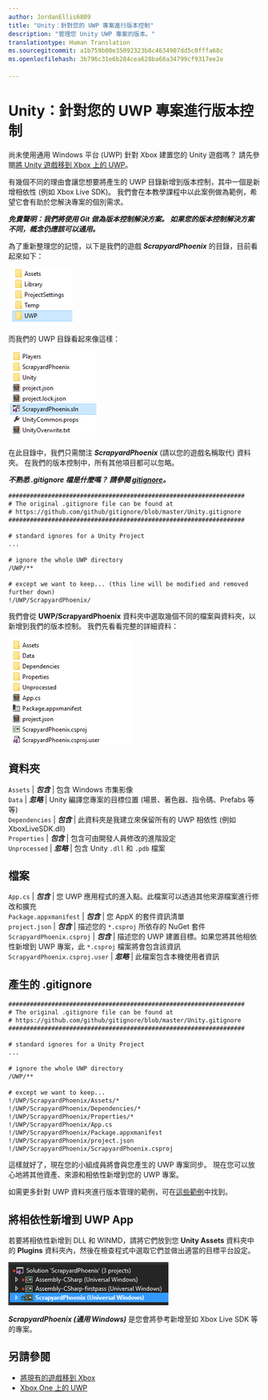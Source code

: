 ```yaml
---
author: JordanEllis6809
title: "Unity：針對您的 UWP 專案進行版本控制"
description: "管理您 Unity UWP 專案的版本。"
translationtype: Human Translation
ms.sourcegitcommit: a1b759b00e35092323b8c4634907dd5c0fffa68c
ms.openlocfilehash: 3b796c31e6b284cea628ba68a34799cf9317ee2e

---
```


# Unity：針對您的 UWP 專案進行版本控制

尚未使用通用 Windows 平台 (UWP) 針對 Xbox 建置您的 Unity 遊戲嗎？  請先參閱[將 Unity 遊戲移到 Xbox 上的 UWP](development-lanes-unity.md)。

有幾個不同的理由會讓您想要將產生的 UWP 目錄新增到版本控制，其中一個是新增相依性 (例如 Xbox Live SDK)。  我們會在本教學課程中以此案例做為範例，希望它會有助於您解決專案的個別需求。

***免責聲明：我們將使用 Git 做為版本控制解決方案。  如果您的版本控制解決方案不同，概念仍應該可以通用。***

為了重新整理您的記憶，以下是我們的遊戲 ***ScrapyardPhoenix*** 的目錄，目前看起來如下：

![建置目的地資料夾](images/build-destination.png)

而我們的 UWP 目錄看起來像這樣：

![UWP VS 解決方案](images/uwp-vs-solution.png)

在此目錄中，我們只需關注 ***ScrapyardPhoenix*** (請以您的遊戲名稱取代) 資料夾。  在我們的版本控制中，所有其他項目都可以忽略。

***不熟悉 .gitignore 檔是什麼嗎？  請參閱 [gitignore](https://git-scm.com/docs/gitignore)。***

    ##################################################################
    # The original .gitignore file can be found at
    # https://github.com/github/gitignore/blob/master/Unity.gitignore
    ##################################################################

    # standard ignores for a Unity Project
    ...

    # ignore the whole UWP directory
    /UWP/**

    # except we want to keep... (this line will be modified and removed further down)
    !/UWP/ScrapyardPhoenix/

我們會從 **UWP/ScrapyardPhoenix** 資料夾中選取幾個不同的檔案與資料夾，以新增到我們的版本控制。  我們先看看完整的詳細資料：

![UWP 建置目錄](images/uwp-build-directory.png)  

## 資料夾  

`Assets` | ***包含*** | 包含 Windows 市集影像  
`Data`   | ***忽略*** | Unity 編譯您專案的目標位置 (場景、著色器、指令碼、Prefabs 等等)  
`Dependencies` | ***包含*** | 此資料夾是我建立來保留所有的 UWP 相依性 (例如 XboxLiveSDK.dll)  
`Properties` | ***包含*** | 包含可由開發人員修改的進階設定  
`Unprocessed` | ***忽略*** | 包含 Unity `.dll` 和 `.pdb` 檔案  

## 檔案  

`App.cs` | ***包含*** | 您 UWP 應用程式的進入點。此檔案可以透過其他來源檔案進行修改和擴充  
`Package.appxmanifest` | ***包含*** | 您 AppX 的套件資訊清單  
`project.json` | ***包含*** | 描述您的 `*.csproj` 所依存的 NuGet 套件  
`ScrapyardPhoenix.csproj` | ***包含*** | 描述您的 UWP 建置目標。如果您將其他相依性新增到 UWP 專案，此 `*.csproj` 檔案將會包含該資訊  
`ScrapyardPhoenix.csproj.user` | ***忽略*** | 此檔案包含本機使用者資訊

## 產生的 .gitignore

    ##################################################################
    # The original .gitignore file can be found at
    # https://github.com/github/gitignore/blob/master/Unity.gitignore
    ##################################################################

    # standard ignores for a Unity Project
    ...

    # ignore the whole UWP directory
    /UWP/**

    # except we want to keep...
    !/UWP/ScrapyardPhoenix/Assets/*
    !/UWP/ScrapyardPhoenix/Dependencies/*
    !/UWP/ScrapyardPhoenix/Properties/*
    !/UWP/ScrapyardPhoenix/App.cs
    !/UWP/ScrapyardPhoenix/Package.appxmanifest
    !/UWP/ScrapyardPhoenix/project.json
    !/UWP/ScrapyardPhoenix/ScrapyardPhoenix.csproj

這樣就好了，現在您的小組成員將會與您產生的 UWP 專案同步。 現在您可以放心地將其他資產、來源和相依性新增到您的 UWP 專案。

如需更多針對 UWP 資料夾進行版本管理的範例，可在[這些範例](https://bitbucket.org/Unity-Technologies/windowsstoreappssamples/overview)中找到。

## 將相依性新增到 UWP App

若要將相依性新增到 DLL 和 WINMD，請將它們放到您 **Unity Assets** 資料夾中的 **Plugins** 資料夾內，然後在檢查程式中選取它們並做出適當的目標平台設定。

![UWP 方案](images/uwp-solution.PNG)

***ScrapyardPhoenix (通用 Windows)*** 是您會將參考新增至如 Xbox Live SDK 等的專案。

## 另請參閱
- [將現有的遊戲移到 Xbox](development-lanes-landing.md)
- [Xbox One 上的 UWP](index.md)



<!--HONumber=Aug16_HO4-->


